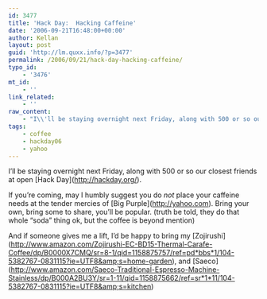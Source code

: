 ```yaml
---
id: 3477
title: 'Hack Day:  Hacking Caffeine'
date: '2006-09-21T16:48:00+00:00'
author: Kellan
layout: post
guid: 'http://lm.quxx.info/?p=3477'
permalink: /2006/09/21/hack-day-hacking-caffeine/
typo_id:
    - '3476'
mt_id:
    - ''
link_related:
    - ''
raw_content:
    - "I\\'ll be staying overnight next Friday, along with 500 or so our closest friends at open [Hack Day](http://hackday.org/).\r\n\r\nIf you\\'re coming, may I humbly suggest you do *not* place your caffeine needs at the tender mercies of Big Purple.  Bring your own, bring some to share, you\\'ll be popular.  (truth be told, they do that whole \\\"soda\\\" thing ok, but the coffee is beyond mention)\r\n\r\nAnd if someone gives me a lift, I\\'d be happy to bring my [Zojirushi](http://www.amazon.com/Zojirushi-EC-BD15-Thermal-Carafe-Coffee/dp/B0000X7CMQ/sr=8-1/qid=1158875757/ref=pd_bbs_1/104-5382767-0831115?ie=UTF8&s=home-garden), and [Saeco](http://www.amazon.com/Saeco-Traditional-Espresso-Machine-Stainless/dp/B000A2BU3Y/sr=1-11/qid=1158875662/ref=sr_1_11/104-5382767-0831115?ie=UTF8&s=kitchen)"
tags:
    - coffee
    - hackday06
    - yahoo
---
```


I’ll be staying overnight next Friday, along with 500 or so our closest friends at open \[Hack Day\](http://hackday.org/).

If you’re coming, may I humbly suggest you do *not* place your caffeine needs at the tender mercies of \[Big Purple\](http://yahoo.com). Bring your own, bring some to share, you’ll be popular. (truth be told, they do that whole “soda” thing ok, but the coffee is beyond mention)

And if someone gives me a lift, I’d be happy to bring my \[Zojirushi\](http://www.amazon.com/Zojirushi-EC-BD15-Thermal-Carafe-Coffee/dp/B0000X7CMQ/sr=8-1/qid=1158875757/ref=pd*bbs*1/104-5382767-0831115?ie=UTF8&amp;s=home-garden), and \[Saeco\](http://www.amazon.com/Saeco-Traditional-Espresso-Machine-Stainless/dp/B000A2BU3Y/sr=1-11/qid=1158875662/ref=sr*1*11/104-5382767-0831115?ie=UTF8&amp;s=kitchen)